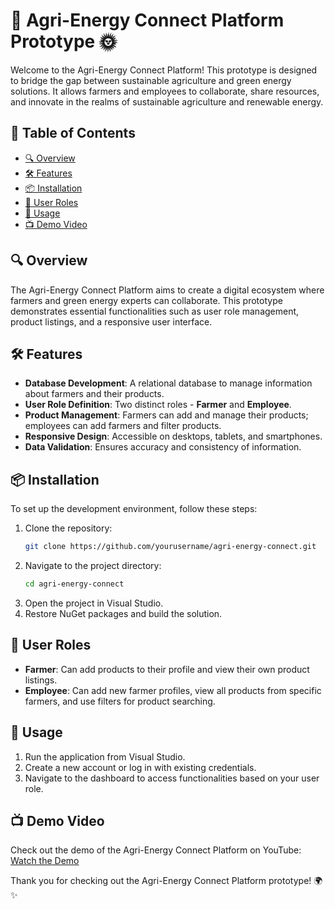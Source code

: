 # 🌱 Agri-Energy Connect Platform Prototype 🌞

Welcome to the Agri-Energy Connect Platform! This prototype is designed to bridge the gap between sustainable agriculture and green energy solutions. It allows farmers and employees to collaborate, share resources, and innovate in the realms of sustainable agriculture and renewable energy.

## 🚀 Table of Contents
- [🔍 Overview](#overview)
- [🛠️ Features](#features)
- [📦 Installation](#installation)
- [🔑 User Roles](#user-roles)
- [📝 Usage](#usage)
- [📺 Demo Video](#demo-video)

## 🔍 Overview
The Agri-Energy Connect Platform aims to create a digital ecosystem where farmers and green energy experts can collaborate. This prototype demonstrates essential functionalities such as user role management, product listings, and a responsive user interface.

## 🛠️ Features
- **Database Development**: A relational database to manage information about farmers and their products.
- **User Role Definition**: Two distinct roles - **Farmer** and **Employee**.
- **Product Management**: Farmers can add and manage their products; employees can add farmers and filter products.
- **Responsive Design**: Accessible on desktops, tablets, and smartphones.
- **Data Validation**: Ensures accuracy and consistency of information.

## 📦 Installation
To set up the development environment, follow these steps:

1. Clone the repository:
   ```bash
   git clone https://github.com/yourusername/agri-energy-connect.git
   ```
2. Navigate to the project directory:
   ```bash
   cd agri-energy-connect
   ```
3. Open the project in Visual Studio.
4. Restore NuGet packages and build the solution.

## 🔑 User Roles
- **Farmer**: Can add products to their profile and view their own product listings.
- **Employee**: Can add new farmer profiles, view all products from specific farmers, and use filters for product searching.

## 📝 Usage
1. Run the application from Visual Studio.
2. Create a new account or log in with existing credentials.
3. Navigate to the dashboard to access functionalities based on your user role.

## 📺 Demo Video
Check out the demo of the Agri-Energy Connect Platform on YouTube: [Watch the Demo](https://youtu.be/VESO5sH-J34)

Thank you for checking out the Agri-Energy Connect Platform prototype! 🌍✨
